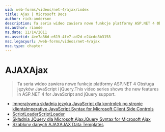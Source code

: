 ```yaml
---
uid: web-forms/videos/net-4/ajax/index
title: Ajax | Microsoft Docs
author: rick-anderson
description: Ta seria wideo zawiera nowe funkcje platformy ASP.NET 4 Obsługa języków JavaScript i jQuery.
ms.author: riande
ms.date: 11/14/2011
ms.assetid: 4ee7a86d-e619-4fe7-ad2d-e24cde8b3158
msc.legacyurl: /web-forms/videos/net-4/ajax
msc.type: chapter
---
```

<a name="ajax"></a><span data-ttu-id="07fa6-103">AJAX</span><span class="sxs-lookup"><span data-stu-id="07fa6-103">Ajax</span></span>
====================
> <span data-ttu-id="07fa6-104">Ta seria wideo zawiera nowe funkcje platformy ASP.NET 4 Obsługa języków JavaScript i jQuery.</span><span class="sxs-lookup"><span data-stu-id="07fa6-104">This video series shows the new features in ASP.NET 4 for JavaScript and jQuery support.</span></span>


- [<span data-ttu-id="07fa6-105">Imperatywna składnia języka JavaScript dla kontrolek po stronie klienta</span><span class="sxs-lookup"><span data-stu-id="07fa6-105">Imperative JavaScript Syntax for Microsoft Client Side Controls</span></span>](aspnet-4-quick-hit-imperative-javascript-syntax-for-microsoft-client-side-controls.md)
- [<span data-ttu-id="07fa6-106">ScriptLoader</span><span class="sxs-lookup"><span data-stu-id="07fa6-106">ScriptLoader</span></span>](aspnet-4-quick-hit-the-scriptloader.md)
- [<span data-ttu-id="07fa6-107">Składnia JQuery dla Microsoft Ajax</span><span class="sxs-lookup"><span data-stu-id="07fa6-107">JQuery Syntax for Microsoft Ajax</span></span>](aspnet-4-quick-hit-jquery-syntax-for-microsoft-ajax.md)
- [<span data-ttu-id="07fa6-108">Szablony danych AJAX</span><span class="sxs-lookup"><span data-stu-id="07fa6-108">AJAX Data Templates</span></span>](aspnet-4-quick-hit-ajax-data-templates.md)
